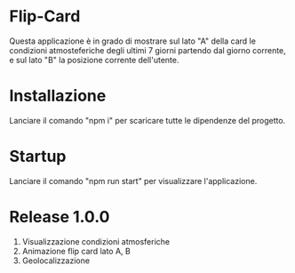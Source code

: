 # Flip-Card

Questa applicazione è in grado di mostrare sul lato "A" della card le condizioni atmosteferiche degli
ultimi 7 giorni partendo dal giorno corrente, e sul lato "B" la posizione corrente dell'utente.

# Installazione

Lanciare il comando "npm i" per scaricare tutte le dipendenze del progetto.

# Startup

Lanciare il comando "npm run start" per visualizzare l'applicazione.

# Release 1.0.0

1) Visualizzazione condizioni atmosferiche<br>
2) Animazione flip card lato A, B <br>
3) Geolocalizzazione<br><br>